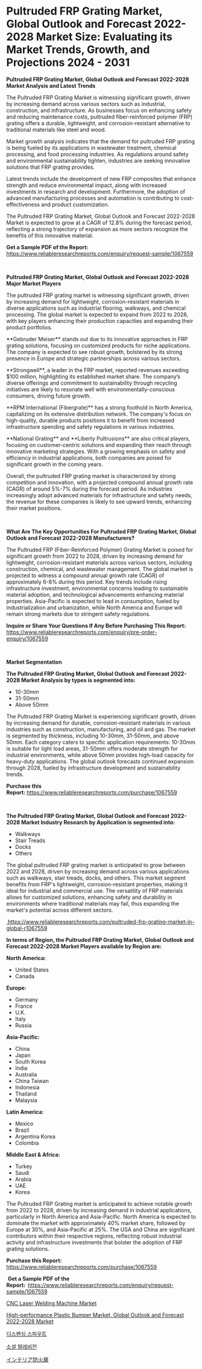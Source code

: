 <p><h1>Pultruded FRP Grating Market, Global Outlook and Forecast 2022-2028 Market Size: Evaluating its Market Trends, Growth, and Projections 2024 - 2031</h1></p><p><strong>Pultruded FRP Grating Market, Global Outlook and Forecast 2022-2028 Market Analysis and Latest Trends</strong></p>
<p><p>The Pultruded FRP Grating Market is witnessing significant growth, driven by increasing demand across various sectors such as industrial, construction, and infrastructure. As businesses focus on enhancing safety and reducing maintenance costs, pultruded fiber-reinforced polymer (FRP) grating offers a durable, lightweight, and corrosion-resistant alternative to traditional materials like steel and wood.</p><p>Market growth analysis indicates that the demand for pultruded FRP grating is being fueled by its applications in wastewater treatment, chemical processing, and food processing industries. As regulations around safety and environmental sustainability tighten, industries are seeking innovative solutions that FRP grating provides.</p><p>Latest trends include the development of new FRP composites that enhance strength and reduce environmental impact, along with increased investments in research and development. Furthermore, the adoption of advanced manufacturing processes and automation is contributing to cost-effectiveness and product customization.</p><p>The Pultruded FRP Grating Market, Global Outlook and Forecast 2022-2028 Market is expected to grow at a CAGR of 12.8% during the forecast period, reflecting a strong trajectory of expansion as more sectors recognize the benefits of this innovative material.</p></p>
<p><strong>Get a Sample PDF of the Report:&nbsp;</strong> <a href="https://www.reliableresearchreports.com/enquiry/request-sample/1067559">https://www.reliableresearchreports.com/enquiry/request-sample/1067559</a></p>
<p>&nbsp;</p>
<p><strong>Pultruded FRP Grating Market, Global Outlook and Forecast 2022-2028 Major Market Players</strong></p>
<p><p>The pultruded FRP grating market is witnessing significant growth, driven by increasing demand for lightweight, corrosion-resistant materials in diverse applications such as industrial flooring, walkways, and chemical processing. The global market is expected to expand from 2022 to 2028, with key players enhancing their production capacities and expanding their product portfolios.</p><p>**Gebruder Meiser** stands out due to its innovative approaches in FRP grating solutions, focusing on customized products for niche applications. The company is expected to see robust growth, bolstered by its strong presence in Europe and strategic partnerships across various sectors.</p><p>**Strongwell**, a leader in the FRP market, reported revenues exceeding $100 million, highlighting its established market share. The company’s diverse offerings and commitment to sustainability through recycling initiatives are likely to resonate well with environmentally-conscious consumers, driving future growth.</p><p>**RPM International (Fibergrate)** has a strong foothold in North America, capitalizing on its extensive distribution network. The company's focus on high-quality, durable products positions it to benefit from increased infrastructure spending and safety regulations in various industries.</p><p>**National Grating** and **Liberty Pultrusions** are also critical players, focusing on customer-centric solutions and expanding their reach through innovative marketing strategies. With a growing emphasis on safety and efficiency in industrial applications, both companies are poised for significant growth in the coming years.</p><p>Overall, the pultruded FRP grating market is characterized by strong competition and innovation, with a projected compound annual growth rate (CAGR) of around 5%-7% during the forecast period. As industries increasingly adopt advanced materials for infrastructure and safety needs, the revenue for these companies is likely to see upward trends, enhancing their market positions.</p></p>
<p>&nbsp;</p>
<p><strong>What Are The Key Opportunities For Pultruded FRP Grating Market, Global Outlook and Forecast 2022-2028 Manufacturers?</strong></p>
<p><p>The Pultruded FRP (Fiber-Reinforced Polymer) Grating Market is poised for significant growth from 2022 to 2028, driven by increasing demand for lightweight, corrosion-resistant materials across various sectors, including construction, chemical, and wastewater management. The global market is projected to witness a compound annual growth rate (CAGR) of approximately 6-8% during this period. Key trends include rising infrastructure investment, environmental concerns leading to sustainable material adoption, and technological advancements enhancing material properties. Asia-Pacific is expected to lead in consumption, fueled by industrialization and urbanization, while North America and Europe will remain strong markets due to stringent safety regulations.</p></p>
<p><strong>Inquire or Share Your Questions If Any Before Purchasing This Report:</strong> <a href="https://www.reliableresearchreports.com/enquiry/pre-order-enquiry/1067559">https://www.reliableresearchreports.com/enquiry/pre-order-enquiry/1067559</a></p>
<p>&nbsp;</p>
<p><strong>Market Segmentation</strong></p>
<p><strong>The Pultruded FRP Grating Market, Global Outlook and Forecast 2022-2028 Market Analysis by types is segmented into:</strong></p>
<p><ul><li>10-30mm</li><li>31-50mm</li><li>Above 50mm</li></ul></p>
<p><p>The Pultruded FRP Grating Market is experiencing significant growth, driven by increasing demand for durable, corrosion-resistant materials in various industries such as construction, manufacturing, and oil and gas. The market is segmented by thickness, including 10-30mm, 31-50mm, and above 50mm. Each category caters to specific application requirements: 10-30mm is suitable for light load areas, 31-50mm offers moderate strength for industrial environments, while above 50mm provides high-load capacity for heavy-duty applications. The global outlook forecasts continued expansion through 2028, fueled by infrastructure development and sustainability trends.</p></p>
<p><strong>Purchase this Report:&nbsp;</strong><a href="https://www.reliableresearchreports.com/purchase/1067559">https://www.reliableresearchreports.com/purchase/1067559</a></p>
<p>&nbsp;</p>
<p><strong>The Pultruded FRP Grating Market, Global Outlook and Forecast 2022-2028 Market Industry Research by Application is segmented into:</strong></p>
<p><ul><li>Walkways</li><li>Stair Treads</li><li>Docks</li><li>Others</li></ul></p>
<p><p>The global pultruded FRP grating market is anticipated to grow between 2022 and 2028, driven by increasing demand across various applications such as walkways, stair treads, docks, and others. This market segment benefits from FRP's lightweight, corrosion-resistant properties, making it ideal for industrial and commercial use. The versatility of FRP materials allows for customized solutions, enhancing safety and durability in environments where traditional materials may fail, thus expanding the market's potential across different sectors.</p></p>
<p><a href="https://www.reliableresearchreports.com/pultruded-frp-grating-market-in-global-r1067559">&nbsp;https://www.reliableresearchreports.com/pultruded-frp-grating-market-in-global-r1067559</a></p>
<p><strong>In terms of Region, the Pultruded FRP Grating Market, Global Outlook and Forecast 2022-2028 Market Players available by Region are:</strong></p>
<p>
    <p> <strong> North America: </strong>
        <ul>
            <li>United States</li>
            <li>Canada</li>
        </ul>
        </p> 
    <p> <strong> Europe: </strong>
        <ul>
            <li>Germany</li>
            <li>France</li>
            <li>U.K.</li>
            <li>Italy</li>
            <li>Russia</li>
        </ul>
        </p> 
    <p> <strong> Asia-Pacific: </strong>
        <ul>
            <li>China</li>
            <li>Japan</li>
            <li>South Korea</li>
            <li>India</li>
            <li>Australia</li>
            <li>China Taiwan</li>
            <li>Indonesia</li>
            <li>Thailand</li>
            <li>Malaysia</li>
        </ul>
        </p> 
    <p> <strong> Latin America: </strong>
        <ul>
            <li>Mexico</li>
            <li>Brazil</li>
            <li>Argentina Korea</li>
            <li>Colombia</li>
        </ul>
        </p> 
    <p> <strong> Middle East & Africa: </strong>
        <ul>
            <li>Turkey</li>
            <li>Saudi</li>
            <li>Arabia</li>
            <li>UAE</li>
            <li>Korea</li>
        </ul>
    </p>
    </p>
<p><p>The Pultruded FRP Grating market is anticipated to achieve notable growth from 2022 to 2028, driven by increasing demand in industrial applications, particularly in North America and Asia-Pacific. North America is expected to dominate the market with approximately 40% market share, followed by Europe at 30%, and Asia-Pacific at 25%. The USA and China are significant contributors within their respective regions, reflecting robust industrial activity and infrastructure investments that bolster the adoption of FRP grating solutions.</p></p>
<p><strong>Purchase this Report: </strong><a href="https://www.reliableresearchreports.com/purchase/1067559">https://www.reliableresearchreports.com/purchase/1067559</a></p>
<p>&nbsp;<strong>Get a Sample PDF of the Report:&nbsp;&nbsp;</strong><a href="https://www.reliableresearchreports.com/enquiry/request-sample/1067559">https://www.reliableresearchreports.com/enquiry/request-sample/1067559</a></p>
<p><strong></strong></p>
<p><p><a href="https://www.linkedin.com/pulse/cnc-laser-welding-machine-market-segmentation-geographical-4ehfe?trackingId=c7k%2B%2FggwSUS3fTCT3qBi8g%3D%3D">CNC Laser Welding Machine Market</a></p><p><a href="https://github.com/marloy8/Market-Research-Report-List-6/blob/main/high-performance-plastic-bumper-market-global-outlook-and-forecast-2022-2028-market.md">High-performance Plastic Bumper Market, Global Outlook and Forecast 2022-2028 Market</a></p><p><a href="https://medium.com/@rekhakhatun65/%EB%94%94%EC%8A%A4%ED%8E%9C%EC%8B%B1-%EC%8A%A4%ED%8F%AC%EC%9A%B8-%EC%82%B0%EC%97%85-%EC%A0%84%EB%A7%9D-%EC%8B%9C%EC%9E%A5-%EB%B3%80%ED%99%94%EC%99%80-%EC%A0%84%EB%9E%B5%EC%A0%81-%ED%95%84%EC%88%98-%EC%9A%94%EC%86%8C-2024-2031-92dd6e8c072a">디스펜싱 스파우트</a></p><p><a href="https://medium.com/@rekhakhatun65/%EA%B8%80%EB%A1%9C%EB%B2%8C-%EC%86%8C%EC%85%9C-%ED%85%94%EB%A0%88%EB%B9%84%EC%A0%84-%EC%8B%9C%EC%9E%A5-%EB%B6%84%EC%84%9D-%EB%8F%99%ED%96%A5-%EC%98%88%EC%B8%A1-%EB%B0%8F-%EC%84%B1%EC%9E%A5-%EA%B8%B0%ED%9A%8C-2024-2031-182%ED%8E%98%EC%9D%B4%EC%A7%80-%EB%B3%B4%EA%B3%A0%EC%84%9C-634ede6a83c9">소셜 텔레비전</a></p><p><a href="https://medium.com/@reyeshowell655/%E3%82%B0%E3%83%AD%E3%83%BC%E3%83%90%E3%83%AB%E3%82%A4%E3%83%B3%E3%83%86%E3%83%AA%E3%82%A2%E3%83%95%E3%82%A1%E3%82%A4%E3%82%A2%E3%83%89%E3%82%A2%E6%A5%AD%E7%95%8C%E3%81%AE%E5%88%86%E6%9E%90-%E5%B8%82%E5%A0%B4%E3%82%B7%E3%82%A7%E3%82%A2-%E6%88%90%E9%95%B7-%E3%83%88%E3%83%AC%E3%83%B3%E3%83%89%E3%81%8A%E3%82%88%E3%81%B32024%E5%B9%B4%E3%81%8B%E3%82%892031%E5%B9%B4%E3%81%BE%E3%81%A7%E3%81%AE%E4%BA%88%E6%B8%AC-3e0ee8ce7cc2">インテリア防火扉</a></p></p>
